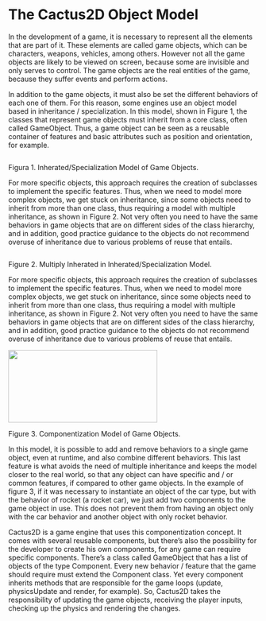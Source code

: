 # The Cactus2D Object Model #

In the development of a game, it is necessary to represent all the elements that are part of it. These elements are called game objects, which can be characters, weapons, vehicles, among others. However not all the game objects are likely to be viewed on screen, because some are invisible and only serves to control. The game objects are the real entities of the game, because they suffer events and perform actions.

In addition to the game objects, it must also be set the different behaviors of each one of them. For this reason, some engines use an object model based in inheritance / specialization. In this model, shown in Figure 1, the classes that represent game objects must inherit from a core class, often called GameObject. Thus, a game object can be seen as a reusable container of features and basic attributes such as position and orientation, for example.

<div><a href='http://sertaogames.files.wordpress.com/2012/02/figure-1.png'><img src='http://sertaogames.files.wordpress.com/2012/02/figure-1.png?w=584' alt='' title='Figure 1' /></a><p>Figura 1. Inherated/Specialization Model of Game Objects.</p></div>

For more specific objects, this approach requires the creation of subclasses to implement the specific features. Thus, when we need to model more complex objects, we get stuck on inheritance, since some objects need to inherit from more than one class, thus requiring a model with multiple inheritance, as shown in Figure 2. Not very often you need to have the same behaviors in game objects that are on different sides of the class hierarchy, and in addition, good practice guidance to the objects do not recommend overuse of inheritance due to various problems of reuse that entails.


<div><a href='http://sertaogames.files.wordpress.com/2012/02/figure-2.png'><img src='http://sertaogames.files.wordpress.com/2012/02/figure-2.png?w=584' alt='' title='Figure 2' /></a><p>Figure 2. Multiply Inherated in Inherated/Specialization Model.</p></div>

For more specific objects, this approach requires the creation of subclasses to implement the specific features. Thus, when we need to model more complex objects, we get stuck on inheritance, since some objects need to inherit from more than one class, thus requiring a model with multiple inheritance, as shown in Figure 2. Not very often you need to have the same behaviors in game objects that are on different sides of the class hierarchy, and in addition, good practice guidance to the objects do not recommend overuse of inheritance due to various problems of reuse that entails.

<div><a href='http://sertaogames.files.wordpress.com/2012/02/figure-3.png'><img src='http://sertaogames.files.wordpress.com/2012/02/figure-3.png?w=300&#038;h=146' alt='' height='146' width='300' title='Figure 3' /></a><p>Figure 3. Componentization Model of Game Objects.</p></div>

In this model, it is possible to add and remove behaviors to a single game object, even at runtime, and also combine different behaviors. This last feature is what avoids the need of multiple inheritance and keeps the model closer to the real world, so that any object can have specific and / or common features, if compared to other game objects. In the example of figure 3, if it was necessary to instantiate an object of the car type, but with the behavior of rocket (a rocket car), we just add two components to the game object in use. This does not prevent them from having an object only with the car behavior and another object with only rocket behavior.

Cactus2D is a game engine that uses this componentization concept. It comes with several reusable components, but there’s also the possibility for the developer to create his own components, for any game can require specific components. There’s a class called GameObject that has a list of objects of the type Component. Every new behavior / feature that the game should require must extend the Component class. Yet every component inherits methods that are responsible for the game loops (update, physicsUpdate and render, for example). So, Cactus2D takes the responsibility of updating the game objects, receiving the player inputs, checking up the physics and rendering the changes.